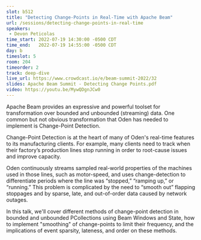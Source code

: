 ```yaml
---
slot: b512
title: "Detecting Change-Points in Real-Time with Apache Beam"
url: /sessions/detecting-change-points-in-real-time
speakers:
 - Devon Peticolas
time_start: 2022-07-19 14:30:00 -0500 CDT
time_end:   2022-07-19 14:55:00 -0500 CDT
day: b
timeslot: 5
room: 204
timeorder: 2
track: deep-dive
live_url: https://www.crowdcast.io/e/beam-summit-2022/32
slides: Apache Beam Summit - Detecting Change Points.pdf
video: https://youtu.be/MywQDgnJCw0
---
```


Apache Beam provides an expressive and powerful toolset for transformation over bounded and unbounded (streaming) data. One common but not obvious transformation that Oden has needed to implement is Change-Point Detection.
 
Change-Point Detection is at the heart of many of Oden's real-time features to its manufacturing clients. For example, many clients need to track when their factory’s production lines stop running in order to root-cause issues and improve capacity.
 
Oden continuously streams sampled real-world properties of the machines used in those lines, such as motor-speed, and uses change-detection to differentiate periods where the line was “stopped,” “ramping up,” or “running.” This problem is complicated by the need to “smooth out” flapping stoppages and by sparse, late, and out-of-order data caused by network outages.
  
In this talk, we'll cover different methods of change-point detection in bounded and unbounded PCollections using Beam Windows and State, how to implement "smoothing" of change-points to limit their frequency, and the implications of event sparsity, lateness, and order on these methods.